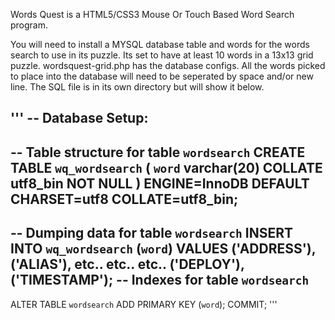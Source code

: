Words Quest is a HTML5/CSS3 Mouse Or Touch Based Word Search program.

You will need to install a MYSQL database table and words for
the words search to use in its puzzle. Its set to have at least
10 words in a 13x13 grid puzzle. wordsquest-grid.php has the
database configs.
All the words picked to place into the database will need to be
seperated by space and/or new line.
The SQL file is in its own directory but will show it below.


'''
-- Database Setup:
----------------------------------------------------------
-- Table structure for table `wordsearch`
CREATE TABLE `wq_wordsearch` (
`word` varchar(20) COLLATE utf8_bin NOT NULL
) ENGINE=InnoDB DEFAULT CHARSET=utf8 COLLATE=utf8_bin;
--
-- Dumping data for table `wordsearch`
INSERT INTO `wq_wordsearch` (`word`) VALUES
('ADDRESS'),
('ALIAS'),
etc.. etc.. etc..
('DEPLOY'),
('TIMESTAMP');
-- Indexes for table `wordsearch`
--
ALTER TABLE `wordsearch`
ADD PRIMARY KEY (`word`);
COMMIT;
'''
